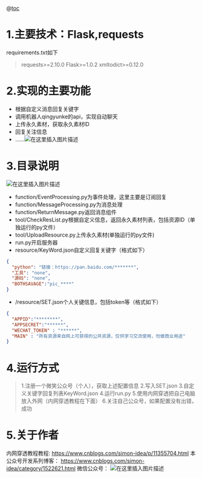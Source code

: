 @[toc](超简单个人公众号)
# 1.主要技术：Flask,requests

 requirements.txt如下
>requests>=2.10.0
Flask>=1.0.2
xmltodict>=0.12.0

# 2.实现的主要功能
- 根据自定义消息回复关键字
- 调用机器人qingyunke的api，实现自动聊天
- 上传永久素材，获取永久素材ID
- 回复关注信息
- ......![在这里插入图片描述](https://img-blog.csdnimg.cn/20190822224257294.PNG?x-oss-process=image/watermark,type_ZmFuZ3poZW5naGVpdGk,shadow_10,text_aHR0cHM6Ly9ibG9nLmNzZG4ubmV0L3FxXzI2NjI0MzI5,size_16,color_FFFFFF,t_70)
# 3.目录说明
![在这里插入图片描述](https://img-blog.csdnimg.cn/20190822224936896.png?x-oss-process=image/watermark,type_ZmFuZ3poZW5naGVpdGk,shadow_10,text_aHR0cHM6Ly9ibG9nLmNzZG4ubmV0L3FxXzI2NjI0MzI5,size_16,color_FFFFFF,t_70)
- function/EventProcessing.py为事件处理，这里主要是订阅回复
- function/MessageProcessing.py为消息处理
- function/ReturnMessage.py返回消息组件
- tool/CheckResList.py根据自定义信息，返回永久素材列表，包括资源ID（单独运行的py文件）
- tool/UploadResource.py上传永久素材(单独运行的py文件)
- run.py开启服务器
- resource/KeyWord.json自定义回复关键字（格式如下）
```json
{
  "python": "链接：https://pan.baidu.com/*******",
  "工具": "none",
  "源码": "none",
  "BOTHSAVAGE":"pic_****"
}
```
- /resource/SET.json个人关键信息，包括token等（格式如下）
```json
{
  "APPID":"********",
  "APPSECRET":"******",
  "WECHAT_TOKEN" : "******",
  "MAIN" : "所有资源来自网上可获得的公共资源，仅供学习交流使用，勿做商业用途"
}
```


# 4.运行方式
>1.注册一个微笑公众号（个人），获取上述配置信息
>2.写入SET.json
>3.自定义关键字回复列表KeyWord.json
>4.运行run.py
>5.使用内网穿透把自己电脑放入外网（内网穿透教程在下面）
>6.关注自己公众号，如果配置没有出错，成功

# 5.关于作者
内网穿透教程教程:
https://www.cnblogs.com/simon-idea/p/11355704.html
本公众号开发系列博客：
https://www.cnblogs.com/simon-idea/category/1522621.html
微信公众号：
![在这里插入图片描述](https://img-blog.csdnimg.cn/20190822230118472.png?x-oss-process=image/watermark,type_ZmFuZ3poZW5naGVpdGk,shadow_10,text_aHR0cHM6Ly9ibG9nLmNzZG4ubmV0L3FxXzI2NjI0MzI5,size_16,color_FFFFFF,t_70)


